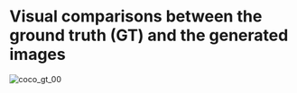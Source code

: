 # Visual comparisons between the ground truth (GT) and the generated images
![coco_gt_00](https://github.com/user-attachments/assets/202deaca-a648-49ea-b99c-377447ffbd30)
